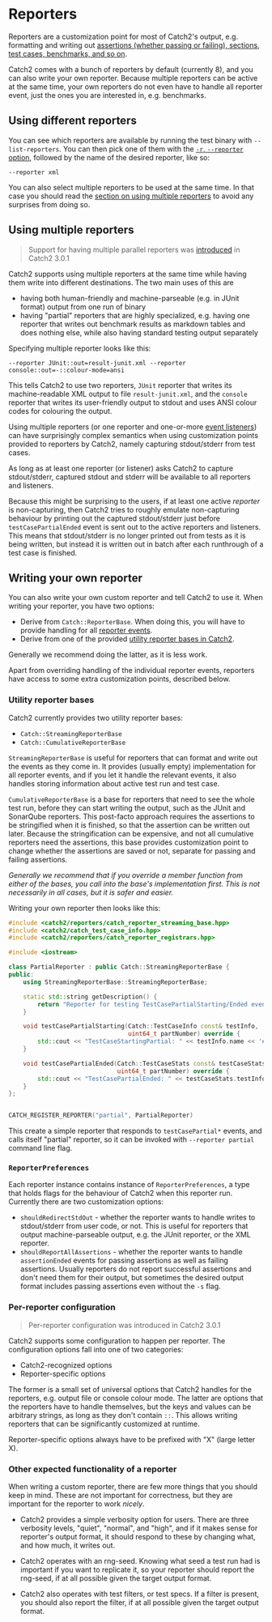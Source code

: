 <a id="top"></a>
# Reporters

Reporters are a customization point for most of Catch2's output, e.g.
formatting and writing out [assertions (whether passing or failing),
sections, test cases, benchmarks, and so on](reporter-events.md#top).

Catch2 comes with a bunch of reporters by default (currently 8), and
you can also write your own reporter. Because multiple reporters can
be active at the same time, your own reporters do not even have to handle
all reporter event, just the ones you are interested in, e.g. benchmarks.


## Using different reporters

You can see which reporters are available by running the test binary
with `--list-reporters`. You can then pick one of them with the [`-r`,
`--reporter` option](command-line.md#choosing-a-reporter-to-use), followed
by the name of the desired reporter, like so:

```
--reporter xml
```

You can also select multiple reporters to be used at the same time.
In that case you should read the [section on using multiple
reporters](#multiple-reporters) to avoid any surprises from doing so.


<a id="multiple-reporters"></a>
## Using multiple reporters

> Support for having multiple parallel reporters was [introduced](https://github.com/catchorg/Catch2/pull/2183) in Catch2 3.0.1

Catch2 supports using multiple reporters at the same time while having
them write into different destinations. The two main uses of this are

* having both human-friendly and machine-parseable (e.g. in JUnit format)
  output from one run of binary
* having "partial" reporters that are highly specialized, e.g. having one
  reporter that writes out benchmark results as markdown tables and does
  nothing else, while also having standard testing output separately

Specifying multiple reporter looks like this:
```
--reporter JUnit::out=result-junit.xml --reporter console::out=-::colour-mode=ansi
```

This tells Catch2 to use two reporters, `JUnit` reporter that writes
its machine-readable XML output to file `result-junit.xml`, and the
`console` reporter that writes its user-friendly output to stdout and
uses ANSI colour codes for colouring the output.

Using multiple reporters (or one reporter and one-or-more [event
listeners](event-listeners.md#top)) can have surprisingly complex semantics
when using customization points provided to reporters by Catch2, namely
capturing stdout/stderr from test cases.

As long as at least one reporter (or listener) asks Catch2 to capture
stdout/stderr, captured stdout and stderr will be available to all
reporters and listeners.

Because this might be surprising to the users, if at least one active
_reporter_ is non-capturing, then Catch2 tries to roughly emulate
non-capturing behaviour by printing out the captured stdout/stderr
just before `testCasePartialEnded` event is sent out to the active
reporters and listeners. This means that stdout/stderr is no longer
printed out from tests as it is being written, but instead it is written
out in batch after each runthrough of a test case is finished.



## Writing your own reporter

You can also write your own custom reporter and tell Catch2 to use it.
When writing your reporter, you have two options:

* Derive from `Catch::ReporterBase`. When doing this, you will have
  to provide handling for all [reporter events](reporter-events.md#top).
* Derive from one of the provided [utility reporter bases in
  Catch2](#utility-reporter-bases).

Generally we recommend doing the latter, as it is less work.

Apart from overriding handling of the individual reporter events, reporters
have access to some extra customization points, described below.


### Utility reporter bases

Catch2 currently provides two utility reporter bases:

* `Catch::StreamingReporterBase`
* `Catch::CumulativeReporterBase`

`StreamingReporterBase` is useful for reporters that can format and write
out the events as they come in. It provides (usually empty) implementation
for all reporter events, and if you let it handle the relevant events,
it also handles storing information about active test run and test case.

`CumulativeReporterBase` is a base for reporters that need to see the whole
test run, before they can start writing the output, such as the JUnit
and SonarQube reporters. This post-facto approach requires the assertions
to be stringified when it is finished, so that the assertion can be written
out later. Because the stringification can be expensive, and not all
cumulative reporters need the assertions, this base provides customization
point to change whether the assertions are saved or not, separate for
passing and failing assertions.


_Generally we recommend that if you override a member function from either
of the bases, you call into the base's implementation first. This is not
necessarily in all cases, but it is safer and easier._


Writing your own reporter then looks like this:

```cpp
#include <catch2/reporters/catch_reporter_streaming_base.hpp>
#include <catch2/catch_test_case_info.hpp>
#include <catch2/reporters/catch_reporter_registrars.hpp>

#include <iostream>

class PartialReporter : public Catch::StreamingReporterBase {
public:
    using StreamingReporterBase::StreamingReporterBase;

    static std::string getDescription() {
        return "Reporter for testing TestCasePartialStarting/Ended events";
    }

    void testCasePartialStarting(Catch::TestCaseInfo const& testInfo,
                                 uint64_t partNumber) override {
        std::cout << "TestCaseStartingPartial: " << testInfo.name << '#' << partNumber << '\n';
    }

    void testCasePartialEnded(Catch::TestCaseStats const& testCaseStats,
                              uint64_t partNumber) override {
        std::cout << "TestCasePartialEnded: " << testCaseStats.testInfo->name << '#' << partNumber << '\n';
    }
};


CATCH_REGISTER_REPORTER("partial", PartialReporter)
```

This create a simple reporter that responds to `testCasePartial*` events,
and calls itself "partial" reporter, so it can be invoked with
`--reporter partial` command line flag.


### `ReporterPreferences`

Each reporter instance contains instance of `ReporterPreferences`, a type
that holds flags for the behaviour of Catch2 when this reporter run.
Currently there are two customization options:

* `shouldRedirectStdOut` - whether the reporter wants to handle
   writes to stdout/stderr from user code, or not. This is useful for
   reporters that output machine-parseable output, e.g. the JUnit
   reporter, or the XML reporter.
* `shouldReportAllAssertions` - whether the reporter wants to handle
  `assertionEnded` events for passing assertions as well as failing
   assertions. Usually reporters do not report successful assertions
   and don't need them for their output, but sometimes the desired output
   format includes passing assertions even without the `-s` flag.


### Per-reporter configuration

> Per-reporter configuration was introduced in Catch2 3.0.1

Catch2 supports some configuration to happen per reporter. The configuration
options fall into one of two categories:

* Catch2-recognized options
* Reporter-specific options

The former is a small set of universal options that Catch2 handles for
the reporters, e.g. output file or console colour mode. The latter are
options that the reporters have to handle themselves, but the keys and
values can be arbitrary strings, as long as they don't contain `::`. This
allows writing reporters that can be significantly customized at runtime.

Reporter-specific options always have to be prefixed with "X" (large
letter X).


### Other expected functionality of a reporter

When writing a custom reporter, there are few more things that you should
keep in mind. These are not important for correctness, but they are
important for the reporter to work _nicely_.

* Catch2 provides a simple verbosity option for users. There are three
  verbosity levels, "quiet", "normal", and "high", and if it makes sense
  for reporter's output format, it should respond to these by changing
  what, and how much, it writes out.

* Catch2 operates with an rng-seed. Knowing what seed a test run had
  is important if you want to replicate it, so your reporter should
  report the rng-seed, if at all possible given the target output format.

* Catch2 also operates with test filters, or test specs. If a filter
  is present, you should also report the filter, if at all possible given
  the target output format.




